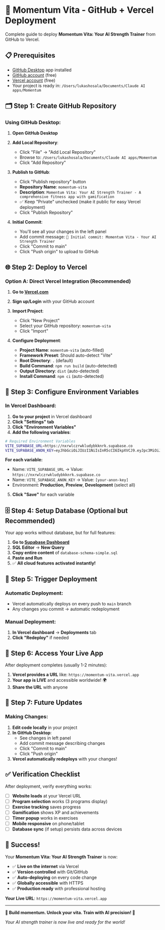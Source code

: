 # 🚀 Momentum Vita - GitHub + Vercel Deployment

Complete guide to deploy **Momentum Vita: Your AI Strength Trainer** from GitHub to Vercel.

## 📋 Prerequisites

- [GitHub Desktop](https://desktop.github.com/) app installed
- [GitHub account](https://github.com) (free)
- [Vercel account](https://vercel.com) (free)
- Your project is ready in: `/Users/lukashosala/Documents/Claude AI apps/Momentum`

## 🗂️ Step 1: Create GitHub Repository

### Using GitHub Desktop:

1. **Open GitHub Desktop**
2. **Add Local Repository**:
   - Click "File" → "Add Local Repository"
   - Browse to: `/Users/lukashosala/Documents/Claude AI apps/Momentum`
   - Click "Add Repository"

3. **Publish to GitHub**:
   - Click "Publish repository" button
   - **Repository Name**: `momentum-vita`
   - **Description**: `Momentum Vita: Your AI Strength Trainer - A comprehensive fitness app with gamification`
   - ✅ Keep "Private" unchecked (make it public for easy Vercel deployment)
   - Click "Publish Repository"

4. **Initial Commit**:
   - You'll see all your changes in the left panel
   - Add commit message: `🎉 Initial commit: Momentum Vita - Your AI Strength Trainer`
   - Click "Commit to main"
   - Click "Push origin" to upload to GitHub

## 🌐 Step 2: Deploy to Vercel

### Option A: Direct Vercel Integration (Recommended)

1. **Go to [Vercel.com](https://vercel.com)**
2. **Sign up/Login** with your GitHub account
3. **Import Project**:
   - Click "New Project"
   - Select your GitHub repository: `momentum-vita`
   - Click "Import"

4. **Configure Deployment**:
   - **Project Name**: `momentum-vita` (auto-filled)
   - **Framework Preset**: Should auto-detect "Vite"
   - **Root Directory**: `.` (default)
   - **Build Command**: `npm run build` (auto-detected)
   - **Output Directory**: `dist` (auto-detected)
   - **Install Command**: `npm ci` (auto-detected)

## 🔐 Step 3: Configure Environment Variables

### In Vercel Dashboard:

1. **Go to your project** in Vercel dashboard
2. **Click "Settings" tab**
3. **Click "Environment Variables"**
4. **Add the following variables**:

```bash
# Required Environment Variables
VITE_SUPABASE_URL=https://nxrwlczrwkludybkknrk.supabase.co
VITE_SUPABASE_ANON_KEY=eyJhbGciOiJIUzI1NiIsInR5cCI6IkpXVCJ9.eyJpc3MiOiJzdXBhYmFzZSIsInJlZiI6Im54cndsY3pyd2tsdWR5YmrrbnJrIiwicm9sZSI6ImFub24iLCJpYXQiOjE3NTgwOTczODAsImV4cCI6MjA3MzY3MzM4MH0.8O_6sNy8fJpipVBo51E0YhxFHh4O7Kwvld1tH6bVPbg
```

**For each variable:**
- Name: `VITE_SUPABASE_URL` → Value: `https://nxrwlczrwkludybkknrk.supabase.co`
- Name: `VITE_SUPABASE_ANON_KEY` → Value: `[your-anon-key]`
- Environment: **Production**, **Preview**, **Development** (select all)

5. **Click "Save"** for each variable

## 🗄️ Step 4: Setup Database (Optional but Recommended)

Your app works without database, but for full features:

1. **Go to [Supabase Dashboard](https://supabase.com/dashboard/project/nxrwlczrwkludybkknrk)**
2. **SQL Editor** → **New Query**
3. **Copy entire content** of `database-schema-simple.sql`
4. **Paste and Run**
5. ✅ **All cloud features activated instantly!**

## 🎯 Step 5: Trigger Deployment

### Automatic Deployment:
- Vercel automatically deploys on every push to `main` branch
- Any changes you commit → automatic redeployment

### Manual Deployment:
1. **In Vercel dashboard** → **Deployments** tab
2. **Click "Redeploy"** if needed

## 🔗 Step 6: Access Your Live App

After deployment completes (usually 1-2 minutes):

1. **Vercel provides a URL** like: `https://momentum-vita.vercel.app`
2. **Your app is LIVE** and accessible worldwide! 🌍
3. **Share the URL** with anyone

## 🔄 Step 7: Future Updates

### Making Changes:

1. **Edit code locally** in your project
2. **In GitHub Desktop**:
   - See changes in left panel
   - Add commit message describing changes
   - Click "Commit to main"
   - Click "Push origin"
3. **Vercel automatically redeploys** with your changes!

## ✅ Verification Checklist

After deployment, verify everything works:

- [ ] **Website loads** at your Vercel URL
- [ ] **Program selection** works (3 programs display)
- [ ] **Exercise tracking** saves progress
- [ ] **Gamification** shows XP and achievements
- [ ] **Timer popup** works in exercises
- [ ] **Mobile responsive** on phone/tablet
- [ ] **Database sync** (if setup) persists data across devices

## 🎉 Success!

Your **Momentum Vita: Your AI Strength Trainer** is now:

- ✅ **Live on the internet** via Vercel
- ✅ **Version controlled** with Git/GitHub
- ✅ **Auto-deploying** on every code change
- ✅ **Globally accessible** with HTTPS
- ✅ **Production ready** with professional hosting

**Your Live URL**: `https://momentum-vita.vercel.app`

---

**🎉 Build momentum. Unlock your vita. Train with AI precision! 💪**

*Your AI strength trainer is now live and ready for the world!*